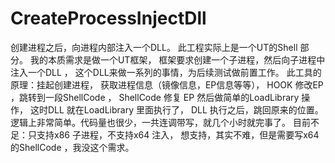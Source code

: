 ﻿# CreateProcessInjectDll
创建进程之后，向进程内部注入一个DLL。
此工程实际上是一个UT的Shell 部分。
我的本质需求是做一个UT框架，
框架要求创建一个子进程，然后向子进程中注入一个DLL ，
这个DLL来做一系列的事情，为后续测试做前置工作。
此工具的原理：挂起创建进程，
获取进程信息（镜像信息，EP信息等等），
HOOK 修改EP ，跳转到一段ShellCode ，
ShellCode 修复 EP 然后做简单的LoadLibrary 操作，
这时DLL 就在LoadLibrary 里面执行了，
DLL 执行之后，跳回原来的位置。
逻辑上非常简单。代码量也很少，一共连调带写，就几个小时就完事了。
目前不足：只支持x86 子进程，不支持x64 注入，
想支持，其实不难，但是需要写x64 的ShellCode ，我没这个需求。